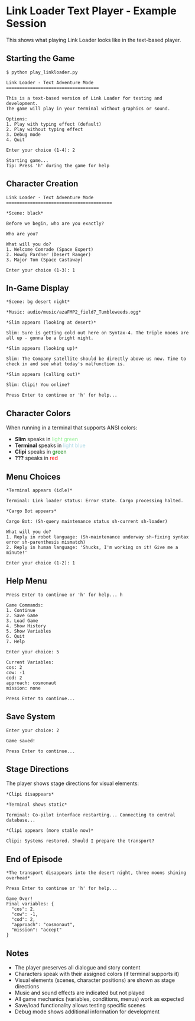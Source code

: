 # Link Loader Text Player - Example Session

This shows what playing Link Loader looks like in the text-based player.

## Starting the Game

```
$ python play_linkloader.py

Link Loader - Text Adventure Mode
===================================

This is a text-based version of Link Loader for testing and development.
The game will play in your terminal without graphics or sound.

Options:
1. Play with typing effect (default)
2. Play without typing effect
3. Debug mode
4. Quit

Enter your choice (1-4): 2

Starting game...
Tip: Press 'h' during the game for help
```

## Character Creation

```
Link Loader - Text Adventure Mode
========================================

*Scene: black*

Before we begin, who are you exactly?

Who are you?

What will you do?
1. Welcome Comrade (Space Expert)
2. Howdy Pardner (Desert Ranger)
3. Major Tom (Space Castaway)

Enter your choice (1-3): 1
```

## In-Game Display

```
*Scene: bg desert night*

*Music: audio/music/azaFMP2_field7_Tumbleweeds.ogg*

*Slim appears (looking at desert)*

Slim: Sure is getting cold out here on Syntax-4. The triple moons are all up - gonna be a bright night.

*Slim appears (looking up)*

Slim: The Company satellite should be directly above us now. Time to check in and see what today's malfunction is.

*Slim appears (calling out)*

Slim: Clipi! You online?

Press Enter to continue or 'h' for help...
```

## Character Colors

When running in a terminal that supports ANSI colors:

- **Slim** speaks in <span style="color: lightgreen">light green</span>
- **Terminal** speaks in <span style="color: lightblue">light blue</span>
- **Clipi** speaks in <span style="color: green">green</span>
- **???** speaks in <span style="color: red">red</span>

## Menu Choices

```
*Terminal appears (idle)*

Terminal: Link loader status: Error state. Cargo processing halted.

*Cargo Bot appears*

Cargo Bot: (Sh-query maintenance status sh-current sh-loader)

What will you do?
1. Reply in robot language: (Sh-maintenance underway sh-fixing syntax error sh-parenthesis mismatch)
2. Reply in human language: 'Shucks, I'm working on it! Give me a minute!'

Enter your choice (1-2): 1
```

## Help Menu

```
Press Enter to continue or 'h' for help... h

Game Commands:
1. Continue
2. Save Game
3. Load Game
4. Show History
5. Show Variables
6. Quit
7. Help

Enter your choice: 5

Current Variables:
cos: 2
cow: -1
cod: 2
approach: cosmonaut
mission: none

Press Enter to continue...
```

## Save System

```
Enter your choice: 2

Game saved!

Press Enter to continue...
```

## Stage Directions

The player shows stage directions for visual elements:

```
*Clipi disappears*

*Terminal shows static*

Terminal: Co-pilot interface restarting... Connecting to central database...

*Clipi appears (more stable now)*

Clipi: Systems restored. Should I prepare the transport?
```

## End of Episode

```
*The transport disappears into the desert night, three moons shining overhead*

Press Enter to continue or 'h' for help...

Game Over!
Final variables: {
  "cos": 2,
  "cow": -1,
  "cod": 2,
  "approach": "cosmonaut",
  "mission": "accept"
}
```

## Notes

- The player preserves all dialogue and story content
- Characters speak with their assigned colors (if terminal supports it)
- Visual elements (scenes, character positions) are shown as stage directions
- Music and sound effects are indicated but not played
- All game mechanics (variables, conditions, menus) work as expected
- Save/load functionality allows testing specific scenes
- Debug mode shows additional information for development